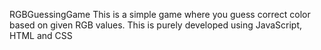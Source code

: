 RGBGuessingGame
This is a simple game where you guess correct color based on given RGB values. This is purely developed using JavaScript, HTML and CSS